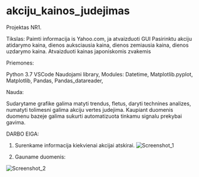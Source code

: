 # akciju_kainos_judejimas

Projektas NR1.

Tikslas: 
Paimti informacija is Yahoo.com, ja atvaizduoti GUI
Pasirinktu akciju atidarymo kaina, dienos auksciausia kaina, dienos zemiausia kaina, dienos uzdarymo kaina.
Atvaizduoti kainas japoniskomis zvakemis

Priemones:

Python 3.7
VSCode
Naudojami library, Modules:
	Datetime,
	Matplotlib.pyplot,
	Matplotlib,
	Pandas,
	Pandas_datareader,

Nauda:

Sudarytame grafike galima matyti trendus, fletus, daryti technines analizes, numatyti tolimesni galima akciju vertes judejima. Kaupiant duomenis duomenu bazeje galima sukurti automatizuota tinkamu signalu prekybai gavima.

DARBO EIGA:

1) Surenkame informacija kiekvienai akcijai atskirai.
![Screenshot_1](https://user-images.githubusercontent.com/40127726/66122273-f3ae4000-e5e7-11e9-83fa-81d60aa784cc.png)

2) Gauname duomenis:

![Screenshot_2](https://user-images.githubusercontent.com/40127726/66122485-7931f000-e5e8-11e9-8ddc-5c7549b56d94.png)



